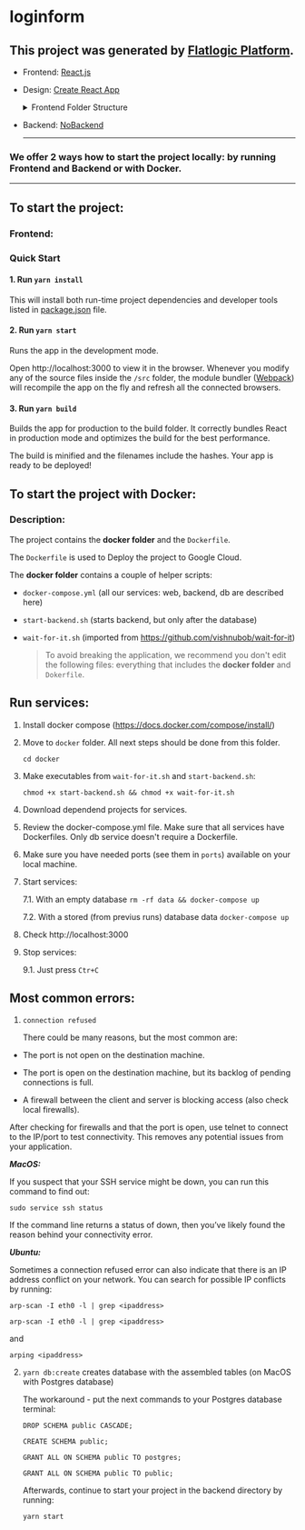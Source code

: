 

# loginform

## This project was generated by [Flatlogic Platform](https://flatlogic.com).

  - Frontend: [React.js](https://flatlogic.com/templates?framework%5B%5D=react&sort=default)

  - Design: [Create React App](https://reactjs.org/docs/create-a-new-react-app.html)

    <details><summary>Frontend Folder Structure</summary> 

    The generated application has the following frontend folder structure: 

    `src` folder which contains your working files that will be used later to create the build. the src folder contains folders as:

      - App.js;

      - App.css;

      - App.test.js;

      - Setup.test.js;

      - reportWebVitals.js;

      - index.js;

      - index.css;

      - logo.svg.

    `public` - is the web-accessible root of the site. Basically whatever is in that folder can be opened from the browser address bar. The server won't provide user access to files outside the public.   
    </details> 

- Backend: [NoBackend](https://flatlogic.com/templates?backend%5B%5D=no-backend&sort=trending)

  -----------------------
### We offer 2 ways how to start the project locally: by running Frontend and Backend or with Docker.
-----------------------

## To start the project:

### Frontend:

  ### Quick Start

  #### 1. Run `yarn install`

  This will install both run-time project dependencies and developer tools listed
  in [package.json](../project-files/package.json) file.

  #### 2. Run `yarn start`

  Runs the app in the development mode.

  Open http://localhost:3000 to view it in the browser. Whenever you modify any of the source files inside the `/src` folder,
  the module bundler ([Webpack](http://webpack.github.io/)) will recompile the
  app on the fly and refresh all the connected browsers.

  #### 3. Run `yarn build`

  Builds the app for production to the build folder.
  It correctly bundles React in production mode and optimizes the build for the best performance.

  The build is minified and the filenames include the hashes.
  Your app is ready to be deployed!

## To start the project with Docker:
### Description:

The project contains the **docker folder** and the `Dockerfile`.

The `Dockerfile` is used to Deploy the project to Google Cloud.

The **docker folder** contains a couple of helper scripts:

- `docker-compose.yml` (all our services: web, backend, db are described here)
- `start-backend.sh` (starts backend, but only after the database)
- `wait-for-it.sh` (imported from https://github.com/vishnubob/wait-for-it)

    > To avoid breaking the application, we recommend you don't edit the following files: everything that includes the **docker folder** and `Dokerfile`.

## Run services:

1. Install docker compose (https://docs.docker.com/compose/install/)

2. Move to `docker` folder. All next steps should be done from this folder.

   ``` cd docker ```

3. Make executables from `wait-for-it.sh` and `start-backend.sh`:

   ``` chmod +x start-backend.sh && chmod +x wait-for-it.sh ```

4. Download dependend projects for services.

5. Review the docker-compose.yml file. Make sure that all services have Dockerfiles. Only db service doesn't require a Dockerfile.

6. Make sure you have needed ports (see them in `ports`) available on your local machine.

7. Start services:

   7.1. With an empty database `rm -rf data && docker-compose up`

   7.2. With a stored (from previus runs) database data `docker-compose up`

8. Check http://localhost:3000

9. Stop services:

   9.1. Just press `Ctr+C`

## Most common errors:

1. `connection refused`

   There could be many reasons, but the most common are:

  - The port is not open on the destination machine.

  - The port is open on the destination machine, but its backlog of pending connections is full.

  - A firewall between the client and server is blocking access (also check local firewalls).

   After checking for firewalls and that the port is open, use telnet to connect to the IP/port to test connectivity. This removes any potential issues from your application.

   ***MacOS:***

   If you suspect that your SSH service might be down, you can run this command to find out:

   `sudo service ssh status`

   If the command line returns a status of down, then you’ve likely found the reason behind your connectivity error.

   ***Ubuntu:***

   Sometimes a connection refused error can also indicate that there is an IP address conflict on your network. You can search for possible IP conflicts by running:

   `arp-scan -I eth0 -l | grep <ipaddress>`

   `arp-scan -I eth0 -l | grep <ipaddress>`

   and

   `arping <ipaddress>`

2. `yarn db:create` creates database with the assembled tables (on MacOS with Postgres database)

   The workaround - put the next commands to your Postgres database terminal:

   `DROP SCHEMA public CASCADE;`

   `CREATE SCHEMA public;`

   `GRANT ALL ON SCHEMA public TO postgres;`

   `GRANT ALL ON SCHEMA public TO public;`

   Afterwards, continue to start your project in the backend directory by running:

   `yarn start`
